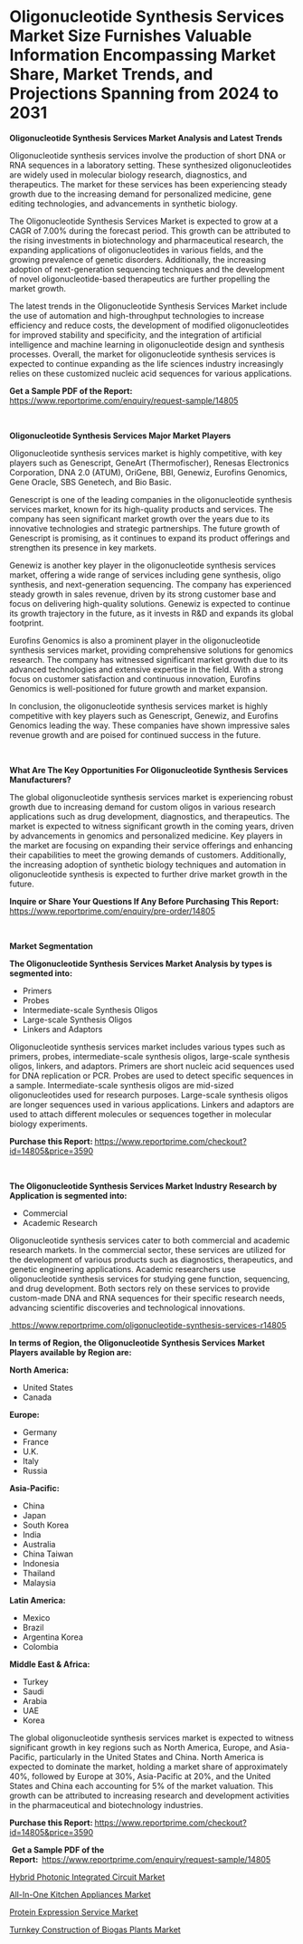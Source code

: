 <p><h1>Oligonucleotide Synthesis Services Market Size Furnishes Valuable Information Encompassing Market Share, Market Trends, and Projections Spanning from 2024 to 2031</h1></p><p><strong>Oligonucleotide Synthesis Services Market Analysis and Latest Trends</strong></p>
<p><p>Oligonucleotide synthesis services involve the production of short DNA or RNA sequences in a laboratory setting. These synthesized oligonucleotides are widely used in molecular biology research, diagnostics, and therapeutics. The market for these services has been experiencing steady growth due to the increasing demand for personalized medicine, gene editing technologies, and advancements in synthetic biology.</p><p>The Oligonucleotide Synthesis Services Market is expected to grow at a CAGR of 7.00% during the forecast period. This growth can be attributed to the rising investments in biotechnology and pharmaceutical research, the expanding applications of oligonucleotides in various fields, and the growing prevalence of genetic disorders. Additionally, the increasing adoption of next-generation sequencing techniques and the development of novel oligonucleotide-based therapeutics are further propelling the market growth.</p><p>The latest trends in the Oligonucleotide Synthesis Services Market include the use of automation and high-throughput technologies to increase efficiency and reduce costs, the development of modified oligonucleotides for improved stability and specificity, and the integration of artificial intelligence and machine learning in oligonucleotide design and synthesis processes. Overall, the market for oligonucleotide synthesis services is expected to continue expanding as the life sciences industry increasingly relies on these customized nucleic acid sequences for various applications.</p></p>
<p><strong>Get a Sample PDF of the Report:&nbsp;</strong> <a href="https://www.reportprime.com/enquiry/request-sample/14805">https://www.reportprime.com/enquiry/request-sample/14805</a></p>
<p>&nbsp;</p>
<p><strong>Oligonucleotide Synthesis Services Major Market Players</strong></p>
<p><p>Oligonucleotide synthesis services market is highly competitive, with key players such as Genescript, GeneArt (Thermofischer), Renesas Electronics Corporation, DNA 2.0 (ATUM), OriGene, BBI, Genewiz, Eurofins Genomics, Gene Oracle, SBS Genetech, and Bio Basic.</p><p>Genescript is one of the leading companies in the oligonucleotide synthesis services market, known for its high-quality products and services. The company has seen significant market growth over the years due to its innovative technologies and strategic partnerships. The future growth of Genescript is promising, as it continues to expand its product offerings and strengthen its presence in key markets.</p><p>Genewiz is another key player in the oligonucleotide synthesis services market, offering a wide range of services including gene synthesis, oligo synthesis, and next-generation sequencing. The company has experienced steady growth in sales revenue, driven by its strong customer base and focus on delivering high-quality solutions. Genewiz is expected to continue its growth trajectory in the future, as it invests in R&D and expands its global footprint.</p><p>Eurofins Genomics is also a prominent player in the oligonucleotide synthesis services market, providing comprehensive solutions for genomics research. The company has witnessed significant market growth due to its advanced technologies and extensive expertise in the field. With a strong focus on customer satisfaction and continuous innovation, Eurofins Genomics is well-positioned for future growth and market expansion.</p><p>In conclusion, the oligonucleotide synthesis services market is highly competitive with key players such as Genescript, Genewiz, and Eurofins Genomics leading the way. These companies have shown impressive sales revenue growth and are poised for continued success in the future.</p></p>
<p>&nbsp;</p>
<p><strong>What Are The Key Opportunities For Oligonucleotide Synthesis Services Manufacturers?</strong></p>
<p><p>The global oligonucleotide synthesis services market is experiencing robust growth due to increasing demand for custom oligos in various research applications such as drug development, diagnostics, and therapeutics. The market is expected to witness significant growth in the coming years, driven by advancements in genomics and personalized medicine. Key players in the market are focusing on expanding their service offerings and enhancing their capabilities to meet the growing demands of customers. Additionally, the increasing adoption of synthetic biology techniques and automation in oligonucleotide synthesis is expected to further drive market growth in the future.</p></p>
<p><strong>Inquire or Share Your Questions If Any Before Purchasing This Report:</strong> <a href="https://www.reportprime.com/enquiry/pre-order/14805">https://www.reportprime.com/enquiry/pre-order/14805</a></p>
<p>&nbsp;</p>
<p><strong>Market Segmentation</strong></p>
<p><strong>The Oligonucleotide Synthesis Services Market Analysis by types is segmented into:</strong></p>
<p><ul><li>Primers</li><li>Probes</li><li>Intermediate-scale Synthesis Oligos</li><li>Large-scale Synthesis Oligos</li><li>Linkers and Adaptors</li></ul></p>
<p><p>Oligonucleotide synthesis services market includes various types such as primers, probes, intermediate-scale synthesis oligos, large-scale synthesis oligos, linkers, and adaptors. Primers are short nucleic acid sequences used for DNA replication or PCR. Probes are used to detect specific sequences in a sample. Intermediate-scale synthesis oligos are mid-sized oligonucleotides used for research purposes. Large-scale synthesis oligos are longer sequences used in various applications. Linkers and adaptors are used to attach different molecules or sequences together in molecular biology experiments.</p></p>
<p><strong>Purchase this Report:&nbsp;</strong><a href="https://www.reportprime.com/checkout?id=14805&price=3590">https://www.reportprime.com/checkout?id=14805&price=3590</a></p>
<p>&nbsp;</p>
<p><strong>The Oligonucleotide Synthesis Services Market Industry Research by Application is segmented into:</strong></p>
<p><ul><li>Commercial</li><li>Academic Research</li></ul></p>
<p><p>Oligonucleotide synthesis services cater to both commercial and academic research markets. In the commercial sector, these services are utilized for the development of various products such as diagnostics, therapeutics, and genetic engineering applications. Academic researchers use oligonucleotide synthesis services for studying gene function, sequencing, and drug development. Both sectors rely on these services to provide custom-made DNA and RNA sequences for their specific research needs, advancing scientific discoveries and technological innovations.</p></p>
<p><a href="https://www.reportprime.com/oligonucleotide-synthesis-services-r14805">&nbsp;https://www.reportprime.com/oligonucleotide-synthesis-services-r14805</a></p>
<p><strong>In terms of Region, the Oligonucleotide Synthesis Services Market Players available by Region are:</strong></p>
<p>
    <p> <strong> North America: </strong>
        <ul>
            <li>United States</li>
            <li>Canada</li>
        </ul>
        </p> 
    <p> <strong> Europe: </strong>
        <ul>
            <li>Germany</li>
            <li>France</li>
            <li>U.K.</li>
            <li>Italy</li>
            <li>Russia</li>
        </ul>
        </p> 
    <p> <strong> Asia-Pacific: </strong>
        <ul>
            <li>China</li>
            <li>Japan</li>
            <li>South Korea</li>
            <li>India</li>
            <li>Australia</li>
            <li>China Taiwan</li>
            <li>Indonesia</li>
            <li>Thailand</li>
            <li>Malaysia</li>
        </ul>
        </p> 
    <p> <strong> Latin America: </strong>
        <ul>
            <li>Mexico</li>
            <li>Brazil</li>
            <li>Argentina Korea</li>
            <li>Colombia</li>
        </ul>
        </p> 
    <p> <strong> Middle East & Africa: </strong>
        <ul>
            <li>Turkey</li>
            <li>Saudi</li>
            <li>Arabia</li>
            <li>UAE</li>
            <li>Korea</li>
        </ul>
    </p>
    </p>
<p><p>The global oligonucleotide synthesis services market is expected to witness significant growth in key regions such as North America, Europe, and Asia-Pacific, particularly in the United States and China. North America is expected to dominate the market, holding a market share of approximately 40%, followed by Europe at 30%, Asia-Pacific at 20%, and the United States and China each accounting for 5% of the market valuation. This growth can be attributed to increasing research and development activities in the pharmaceutical and biotechnology industries.</p></p>
<p><strong>Purchase this Report: </strong><a href="https://www.reportprime.com/checkout?id=14805&price=3590">https://www.reportprime.com/checkout?id=14805&price=3590</a></p>
<p>&nbsp;<strong>Get a Sample PDF of the Report:&nbsp;&nbsp;</strong><a href="https://www.reportprime.com/enquiry/request-sample/14805">https://www.reportprime.com/enquiry/request-sample/14805</a></p>
<p><strong></strong></p>
<p><p><a href="https://issuu.com/reportprime-2/docs/hybrid-photonic-integrated-circuit-market-size-203">Hybrid Photonic Integrated Circuit Market</a></p><p><a href="https://medium.com/@trameciabutler45/insights-into-the-all-in-one-kitchen-appliances-market-market-players-market-size-geographical-2c374981ec42">All-In-One Kitchen Appliances Market</a></p><p><a href="https://github.com/bmorecock/Market-Research-Report-List-4/blob/main/protein-expression-service-market.md">Protein Expression Service Market</a></p><p><a href="https://medium.com/@trameciabutler45/global-turnkey-construction-of-biogas-plants-market-by-product-type-by-application-by-region-and-effd37d72011">Turnkey Construction of Biogas Plants Market</a></p></p>